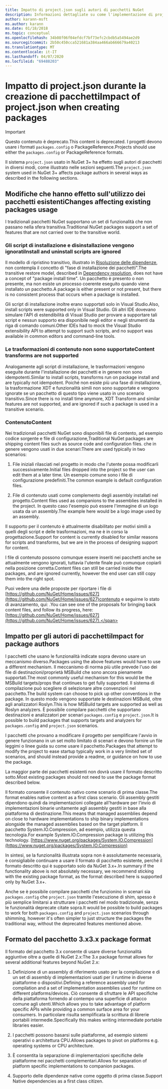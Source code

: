 ```yaml
---
title: Impatto di project.json sugli autori di pacchetti NuGet
description: Informazioni dettagliate su come l'implementazione di project.json in NuGet 3.x abbia effetto sugli autori di pacchetti, ad esempio con funzionalità, contenuto e formato dei pacchetti non supportati.
author: karann-msft
ms.author: karann
ms.date: 01/18/2018
ms.topic: conceptual
ms.openlocfilehash: 34b08f06f04efdcf7bf73efc2cbdb5a5494ae2d9
ms.sourcegitcommit: 2b50c450cca521681a384aa466ab666679a40213
ms.translationtype: MT
ms.contentlocale: it-IT
ms.lasthandoff: 04/07/2020
ms.locfileid: "69488203"
---
```

# <a name="impact-of-projectjson-when-creating-packages"></a><span data-ttu-id="ef30c-103">Impatto di project.json durante la creazione di pacchetti</span><span class="sxs-lookup"><span data-stu-id="ef30c-103">Impact of project.json when creating packages</span></span>

> [!Important]
> <span data-ttu-id="ef30c-104">Questo contenuto è deprecato.</span><span class="sxs-lookup"><span data-stu-id="ef30c-104">This content is deprecated.</span></span> <span data-ttu-id="ef30c-105">I progetti devono usare i formati `packages.config` o PackageReference.</span><span class="sxs-lookup"><span data-stu-id="ef30c-105">Projects should use either the `packages.config` or PackageReference formats.</span></span>

<span data-ttu-id="ef30c-106">Il sistema `project.json` usato in NuGet 3+ ha effetto sugli autori di pacchetti in diversi modi, come illustrato nelle sezioni seguenti.</span><span class="sxs-lookup"><span data-stu-id="ef30c-106">The `project.json` system used in NuGet 3+ affects package authors in several ways as described in the following sections.</span></span>

## <a name="changes-affecting-existing-packages-usage"></a><span data-ttu-id="ef30c-107">Modifiche che hanno effetto sull'utilizzo dei pacchetti esistenti</span><span class="sxs-lookup"><span data-stu-id="ef30c-107">Changes affecting existing packages usage</span></span>

<span data-ttu-id="ef30c-108">I tradizionali pacchetti NuGet supportano un set di funzionalità che non passano nella sfera transitiva.</span><span class="sxs-lookup"><span data-stu-id="ef30c-108">Traditional NuGet packages support a set of features that are not carried over to the transitive world.</span></span>

### <a name="install-and-uninstall-scripts-are-ignored"></a><span data-ttu-id="ef30c-109">Gli script di installazione e disinstallazione vengono ignorati</span><span class="sxs-lookup"><span data-stu-id="ef30c-109">Install and uninstall scripts are ignored</span></span>

<span data-ttu-id="ef30c-110">Il modello di ripristino transitivo, illustrato in [Risoluzione delle dipendenze](../concepts/dependency-resolution.md#dependency-resolution-with-packagereference), non contempla il concetto di "fase di installazione dei pacchetti".</span><span class="sxs-lookup"><span data-stu-id="ef30c-110">The transitive restore model, described in [Dependency resolution](../concepts/dependency-resolution.md#dependency-resolution-with-packagereference), does not have a concept of "package install time".</span></span> <span data-ttu-id="ef30c-111">Un pacchetto è presento o non presente, ma non esiste un processo coerente eseguito quando viene installato un pacchetto.</span><span class="sxs-lookup"><span data-stu-id="ef30c-111">A package is either present or not present, but there is no consistent process that occurs when a package is installed.</span></span>

<span data-ttu-id="ef30c-112">Gli script di installazione inoltre erano supportati solo in Visual Studio.</span><span class="sxs-lookup"><span data-stu-id="ef30c-112">Also, install scripts were supported only in Visual Studio.</span></span> <span data-ttu-id="ef30c-113">Gli altri IDE dovevano simulare l'API di estendibilità di Visual Studio per provare a supportare tali script e nessun supporto era disponibile negli editor e negli strumenti da riga di comando comuni.</span><span class="sxs-lookup"><span data-stu-id="ef30c-113">Other IDEs had to mock the Visual Studio extensibility API to attempt to support such scripts, and no support was available in common editors and command-line tools.</span></span>

### <a name="content-transforms-are-not-supported"></a><span data-ttu-id="ef30c-114">Le trasformazioni di contenuto non sono supportate</span><span class="sxs-lookup"><span data-stu-id="ef30c-114">Content transforms are not supported</span></span>

<span data-ttu-id="ef30c-115">Analogamente agli script di installazione, le trasformazioni vengono eseguite durante l'installazione dei pacchetti e in genere non sono idempotenti.</span><span class="sxs-lookup"><span data-stu-id="ef30c-115">Similar to install scripts, transforms run on package install and are typically not idempotent.</span></span> <span data-ttu-id="ef30c-116">Poiché non esiste più una fase di installazione, la trasformazione XDT e funzionalità simili non sono supportate e vengono ignorate se un pacchetto di questo tipo viene usato in uno scenario transitivo.</span><span class="sxs-lookup"><span data-stu-id="ef30c-116">Since there is no install time anymore, XDT Transform and similar features are not supported, and are ignored if such a package is used in a transitive scenario.</span></span>

### <a name="content"></a><span data-ttu-id="ef30c-117">Contenuto</span><span class="sxs-lookup"><span data-stu-id="ef30c-117">Content</span></span>

<span data-ttu-id="ef30c-118">Nei tradizionali pacchetti NuGet sono disponibili file di contento, ad esempio codice sorgente e file di configurazione,</span><span class="sxs-lookup"><span data-stu-id="ef30c-118">Traditional NuGet packages are shipping content files such as source code and configuration files.</span></span> <span data-ttu-id="ef30c-119">che in genere vengono usati in due scenari:</span><span class="sxs-lookup"><span data-stu-id="ef30c-119">There are used typically in two scenarios:</span></span>

1. <span data-ttu-id="ef30c-120">File iniziali rilasciati nel progetto in modo che l'utente possa modificarli successivamente.</span><span class="sxs-lookup"><span data-stu-id="ef30c-120">Initial files dropped into the project so the user can edit them at a later time.</span></span> <span data-ttu-id="ef30c-121">Un esempio comune sono i file di configurazione predefiniti.</span><span class="sxs-lookup"><span data-stu-id="ef30c-121">The common example is default configuration files.</span></span>

1. <span data-ttu-id="ef30c-122">File di contenuto usati come complemento degli assembly installati nel progetto.</span><span class="sxs-lookup"><span data-stu-id="ef30c-122">Content files used as companions to the assemblies installed in the project.</span></span> <span data-ttu-id="ef30c-123">In questo caso l'esempio può essere l'immagine di un logo usata da un assembly.</span><span class="sxs-lookup"><span data-stu-id="ef30c-123">The example here would be a logo image used by an assembly.</span></span>

<span data-ttu-id="ef30c-124">Il supporto per il contenuto è attualmente disabilitato per motivi simili a quelli degli script e delle trasformazioni, ma ne è in corso la progettazione.</span><span class="sxs-lookup"><span data-stu-id="ef30c-124">Support for content is currently disabled for similar reasons for scripts and transforms, but we are in the process of designing support for content.</span></span>

<span data-ttu-id="ef30c-125">I file di contenuto possono comunque essere inseriti nei pacchetti anche se attualmente vengono ignorati, tuttavia l'utente finale può comunque copiarli nella posizione corretta.</span><span class="sxs-lookup"><span data-stu-id="ef30c-125">Content files can still be carried inside the packages, and are ignored currently, however the end user can still copy them into the right spot.</span></span>

<span data-ttu-id="ef30c-126">Puoi vedere una delle proposte per riportare i file di [https://github.com/NuGet/Home/issues/627](https://github.com/NuGet/Home/issues/627)contenuto e seguirne lo stato di avanzamento, qui: .</span><span class="sxs-lookup"><span data-stu-id="ef30c-126">You can see one of the proposals for bringing back content files, and follow its progress, here: [https://github.com/NuGet/Home/issues/627](https://github.com/NuGet/Home/issues/627).</span></span>

## <a name="impact-for-package-authors"></a><span data-ttu-id="ef30c-127">Impatto per gli autori di pacchetti</span><span class="sxs-lookup"><span data-stu-id="ef30c-127">Impact for package authors</span></span>

<span data-ttu-id="ef30c-128">I pacchetti che usano le funzionalità indicate sopra devono usare un meccanismo diverso.</span><span class="sxs-lookup"><span data-stu-id="ef30c-128">Packages using the above features would have to use a different mechanism.</span></span> <span data-ttu-id="ef30c-129">Il meccanismo di norma più utile prevede l'uso dei file di destinazioni/proprietà MSBuild che sono ancora pienamente supportati.</span><span class="sxs-lookup"><span data-stu-id="ef30c-129">The most commonly useful mechanism for this would be the MSBuild targets/props that continues to get fully supported.</span></span> <span data-ttu-id="ef30c-130">Il sistema di compilazione può scegliere di selezionare altre convenzioni nel pacchetto.</span><span class="sxs-lookup"><span data-stu-id="ef30c-130">The build system can choose to pick up other conventions in the package.</span></span> <span data-ttu-id="ef30c-131">In questo modo vengono supportate le destinazioni MSBuild, oltre agli analizzatori Roslyn.</span><span class="sxs-lookup"><span data-stu-id="ef30c-131">This is how MSBuild targets are supported as well as Roslyn analyzers.</span></span> <span data-ttu-id="ef30c-132">È possibile compilare pacchetti che supportano destinazioni e analizzatori per scenari `packages.config` e `project.json`.</span><span class="sxs-lookup"><span data-stu-id="ef30c-132">It is possible to build packages that supports targets and analyzers for `packages.config` and `project.json` scenarios.</span></span>

<span data-ttu-id="ef30c-133">I pacchetti che provano a modificare il progetto per semplificare l'avvio in genere funzionano in un set molto limitato di scenari e devono fornire un file leggimi o linee guida su come usare il pacchetto.</span><span class="sxs-lookup"><span data-stu-id="ef30c-133">Packages that attempt to modify the project to ease startup typically work in a very limited set of scenarios, and should instead provide a readme, or guidance on how to use the package.</span></span>

<span data-ttu-id="ef30c-134">La maggior parte dei pacchetti esistenti non dovrà usare il formato descritto sotto.</span><span class="sxs-lookup"><span data-stu-id="ef30c-134">Most existing packages should not need to use the package format described below.</span></span>

<span data-ttu-id="ef30c-135">Il formato consente il contenuto nativo come scenario di prima classe.</span><span class="sxs-lookup"><span data-stu-id="ef30c-135">The format enables native content as a first class scenario.</span></span> <span data-ttu-id="ef30c-136">Gli assembly gestiti dipendono quindi da implementazioni collegate all'hardware per l'invio di implementazioni binarie unitamente agli assembly gestiti in base alla piattaforma di destinazione.</span><span class="sxs-lookup"><span data-stu-id="ef30c-136">This means that managed assemblies depend on close to hardware implementations to ship binary implementations alongside the managed assemblies based on the target platform.</span></span> <span data-ttu-id="ef30c-137">Il pacchetto System.IO.Compression, ad esempio, utilizza questa tecnologia.</span><span class="sxs-lookup"><span data-stu-id="ef30c-137">For example System.IO.Compression package is utilizing this technology.</span></span> [https://www.nuget.org/packages/System.IO.Compression](https://www.nuget.org/packages/System.IO.Compression)

<span data-ttu-id="ef30c-138">In sintesi, se la funzionalità illustrata sopra non è assolutamente necessaria, è consigliabile continuare a usare il formato di pacchetto esistente, perché il formato descritto qui è supportato solo da NuGet 3.x+.</span><span class="sxs-lookup"><span data-stu-id="ef30c-138">In summary if the functionality above is not absolutely necessary, we recommend sticking with the existing package format, as the format described here is supported only by NuGet 3.x+.</span></span>

<span data-ttu-id="ef30c-139">Anche se è possibile compilare pacchetti che funzionino in scenari sia `packages.config` che `project.json` tramite l'esecuzione di shim, spesso è più semplice limitarsi a strutturare i pacchetti nel modo tradizionale, senza le funzionalità deprecate citate sopra.</span><span class="sxs-lookup"><span data-stu-id="ef30c-139">It would be possible to build packages to work for both `packages.config` and `project.json` scenarios through shimming, however it's often simpler to just structure the packages the traditional way, without the deprecated features mentioned above.</span></span>

## <a name="3x-package-format"></a><span data-ttu-id="ef30c-140">Formato del pacchetto 3.x</span><span class="sxs-lookup"><span data-stu-id="ef30c-140">3.x package format</span></span>

<span data-ttu-id="ef30c-141">Il formato del pacchetto 3.x consente di usare diverse funzionalità aggiuntive oltre a quelle di NuGet 2.x:</span><span class="sxs-lookup"><span data-stu-id="ef30c-141">The 3.x package format allows for several additional features beyond NuGet 2.x:</span></span>

1. <span data-ttu-id="ef30c-142">Definizione di un assembly di riferimento usato per la compilazione e di un set di assembly di implementazioni usati per il runtime in diverse piattaforme o dispositivi.</span><span class="sxs-lookup"><span data-stu-id="ef30c-142">Defining a reference assembly used for compilation and a set of implementation assemblies used for runtime on different platforms/devices.</span></span> <span data-ttu-id="ef30c-143">Ciò consente di sfruttare le API specifiche della piattaforma fornendo al contempo una superficie di attacco comune agli utenti.</span><span class="sxs-lookup"><span data-stu-id="ef30c-143">Which allows you to take advantage of platform specific APIs while providing a common surface area for your consumers.</span></span> <span data-ttu-id="ef30c-144">In particolare risulta semplificata la scrittura di librerie portabili intermedie.</span><span class="sxs-lookup"><span data-stu-id="ef30c-144">Specifically this makes writing intermediate portable libraries easier.</span></span>

1. <span data-ttu-id="ef30c-145">I pacchetti possono basarsi sulle piattaforme, ad esempio sistemi operativi o architettura CPU.</span><span class="sxs-lookup"><span data-stu-id="ef30c-145">Allows packages to pivot on platforms e.g. operating systems or CPU architecture.</span></span>

1. <span data-ttu-id="ef30c-146">È consentita la separazione di implementazioni specifiche delle piattaforme nei pacchetti complementari.</span><span class="sxs-lookup"><span data-stu-id="ef30c-146">Allows for separation of platform specific implementations to companion packages.</span></span>

1. <span data-ttu-id="ef30c-147">Supporto delle dipendenze native come oggetto di prima classe.</span><span class="sxs-lookup"><span data-stu-id="ef30c-147">Support Native dependencies as a first class citizen.</span></span>
